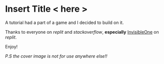 # Insert Title < here > 
A tutorial had a part of a game and I decided to build on it.


Thanks to everyone on *replit* and *stackoverflow*, **especially** [InvisibleOne](https://replit.com/@InvisibleOne) on *replit*.

Enjoy!

*P.S the cover image is not for use anywhere else!!*
